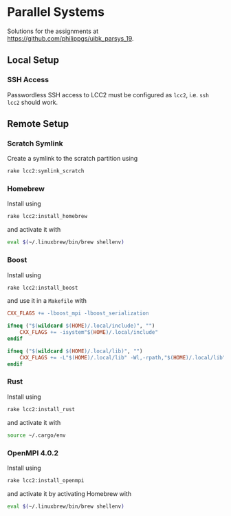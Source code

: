 # Parallel Systems

Solutions for the assignments at https://github.com/philippgs/uibk_parsys_19.

## Local Setup

### SSH Access

Passwordless SSH access to LCC2 must be configured as `lcc2`, i.e. `ssh lcc2` should work.

## Remote Setup

### Scratch Symlink

Create a symlink to the scratch partition using

```bash
rake lcc2:symlink_scratch
```

### Homebrew

Install using

```bash
rake lcc2:install_homebrew
```

and activate it with

```bash
eval $(~/.linuxbrew/bin/brew shellenv)
```

### Boost

Install using

```bash
rake lcc2:install_boost
```

and use it in a `Makefile` with

```makefile
CXX_FLAGS += -lboost_mpi -lboost_serialization

ifneq ("$(wildcard $(HOME)/.local/include)", "")
	CXX_FLAGS += -isystem"$(HOME)/.local/include"
endif

ifneq ("$(wildcard $(HOME)/.local/lib)", "")
	CXX_FLAGS += -L"$(HOME)/.local/lib" -Wl,-rpath,"$(HOME)/.local/lib"
endif
```

### Rust

Install using

```bash
rake lcc2:install_rust
```

and activate it with

```bash
source ~/.cargo/env
```

### OpenMPI 4.0.2

Install using

```bash
rake lcc2:install_openmpi
```

and activate it by activating Homebrew with

```bash
eval $(~/.linuxbrew/bin/brew shellenv)
```
